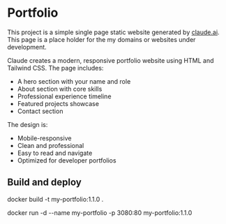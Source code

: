 # Portfolio

This project is a simple single page static website generated by [claude.ai](https://claude.ai/). This page is a place holder for the my domains or websites under development.

Claude creates a modern, responsive portfolio website using HTML and Tailwind CSS. The page includes:

* A hero section with your name and role
* About section with core skills
* Professional experience timeline
* Featured projects showcase
* Contact section

The design is:

* Mobile-responsive
* Clean and professional
* Easy to read and navigate
* Optimized for developer portfolios

## Build and deploy

docker build -t my-portfolio:1.1.0 .

docker run -d --name my-portfolio -p 3080:80 my-portfolio:1.1.0
